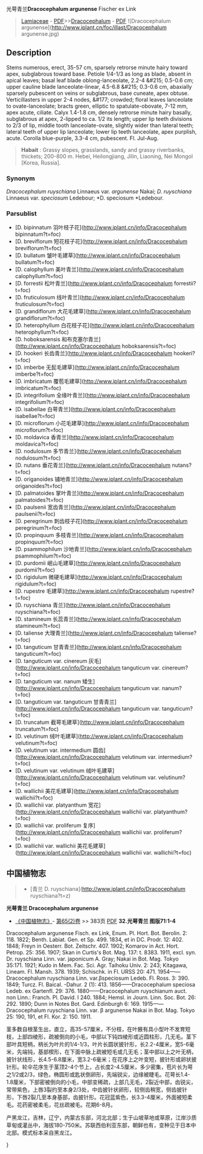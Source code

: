 光萼青兰**Dracocephalum argunense** Fischer ex Link

> [Lamiaceae](http://www.iplant.cn/info/Lamiaceae?t=foc) - [PDF](http://www.iplant.cn/foc/pdf/Lamiaceae.pdf)>>[Dracocephalum](http://www.iplant.cn/info/Dracocephalum?t=foc) - [PDF](http://www.iplant.cn/foc/pdf/Dracocephalum.pdf)
![Dracocephalum argunense](http://www.iplant.cn/foc/illast/Dracocephalum argunense.jpg)

## Description

Stems numerous, erect, 35-57 cm, sparsely retrorse minute hairy toward apex, subglabrous toward base. Petiole 1/4-1/3 as long as blade, absent in apical leaves; basal leaf blade oblong-lanceolate, 2.2-4 &amp;#215; 0.5-0.6 cm; upper cauline blade lanceolate-linear, 4.5-6.8 &amp;#215; 0.3-0.6 cm, abaxially sparsely pubescent on veins or subglabrous, base cuneate, apex obtuse. Verticillasters in upper 2-4 nodes, &amp;#177; crowded; floral leaves lanceolate to ovate-lanceolate; bracts green, elliptic to spatulate-obovate, 7-12 mm, apex acute, ciliate. Calyx 1.4-1.8 cm, densely retrorse minute hairy basally, subglabrous at apex, 2-lipped to ca. 1/2 its length; upper lip teeth divisions to 2/3 of lip, middle tooth lanceolate-ovate, slightly wider than lateral teeth; lateral teeth of upper lip lanceolate; lower lip teeth lanceolate, apex purplish, acute. Corolla blue-purple, 3.3-4 cm, pubescent. Fl. Jul-Aug.


> **Habait** : 
> Grassy slopes, grasslands, sandy and grassy riverbanks, thickets; 200-800 m. Hebei, Heilongjiang, Jilin, Liaoning, Nei Mongol [Korea, Russia].

### Synonym
*Dracocephalum ruyschiana* Linnaeus var. *argunense* Nakai; *D. ruyschiana* Linnaeus var. *speciosum* Ledebour; *D. speciosum *Ledebour.


### Parsublist

* [D.  bipinnatum  羽叶枝子花](http://www.iplant.cn/info/Dracocephalum bipinnatum?t=foc)
* [D.  breviflorum  短花枝子花](http://www.iplant.cn/info/Dracocephalum breviflorum?t=foc)
* [D.  bullatum  皱叶毛建草](http://www.iplant.cn/info/Dracocephalum bullatum?t=foc)
* [D.  calophyllum  美叶青兰](http://www.iplant.cn/info/Dracocephalum calophyllum?t=foc)
* [D.  forrestii  松叶青兰](http://www.iplant.cn/info/Dracocephalum forrestii?t=foc)
* [D.  fruticulosum  线叶青兰](http://www.iplant.cn/info/Dracocephalum fruticulosum?t=foc)
* [D.  grandiflorum  大花毛建草](http://www.iplant.cn/info/Dracocephalum grandiflorum?t=foc)
* [D.  heterophyllum  白花枝子花](http://www.iplant.cn/info/Dracocephalum heterophyllum?t=foc)
* [D.  hoboksarensis  和布克塞尔青兰](http://www.iplant.cn/info/Dracocephalum hoboksarensis?t=foc)
* [D.  hookeri  长齿青兰](http://www.iplant.cn/info/Dracocephalum hookeri?t=foc)
* [D.  imberbe  无髭毛建草](http://www.iplant.cn/info/Dracocephalum imberbe?t=foc)
* [D.  imbricatum  覆苞毛建草](http://www.iplant.cn/info/Dracocephalum imbricatum?t=foc)
* [D.  integrifolium  全缘叶青兰](http://www.iplant.cn/info/Dracocephalum integrifolium?t=foc)
* [D.  isabellae  白萼青兰](http://www.iplant.cn/info/Dracocephalum isabellae?t=foc)
* [D.  microflorum  小花毛建草](http://www.iplant.cn/info/Dracocephalum microflorum?t=foc)
* [D.  moldavica  香青兰](http://www.iplant.cn/info/Dracocephalum moldavica?t=foc)
* [D.  nodulosum  多节青兰](http://www.iplant.cn/info/Dracocephalum nodulosum?t=foc)
* [D.  nutans  垂花青兰](http://www.iplant.cn/info/Dracocephalum nutans?t=foc)
* [D.  origanoides  铺地青兰](http://www.iplant.cn/info/Dracocephalum origanoides?t=foc)
* [D.  palmatoides  掌叶青兰](http://www.iplant.cn/info/Dracocephalum palmatoides?t=foc)
* [D.  paulsenii  宽齿青兰](http://www.iplant.cn/info/Dracocephalum paulsenii?t=foc)
* [D.  peregrinum  刺齿枝子花](http://www.iplant.cn/info/Dracocephalum peregrinum?t=foc)
* [D.  propinquum  多枝青兰](http://www.iplant.cn/info/Dracocephalum propinquum?t=foc)
* [D.  psammophilum  沙地青兰](http://www.iplant.cn/info/Dracocephalum psammophilum?t=foc)
* [D.  purdomii  岷山毛建草](http://www.iplant.cn/info/Dracocephalum purdomii?t=foc)
* [D.  rigidulum  微硬毛建草](http://www.iplant.cn/info/Dracocephalum rigidulum?t=foc)
* [D.  rupestre  毛建草](http://www.iplant.cn/info/Dracocephalum rupestre?t=foc)
* [D.  ruyschiana  青兰](http://www.iplant.cn/info/Dracocephalum ruyschiana?t=foc)
* [D.  stamineum  长蕊青兰](http://www.iplant.cn/info/Dracocephalum stamineum?t=foc)
* [D.  taliense  大理青兰](http://www.iplant.cn/info/Dracocephalum taliense?t=foc)
* [D.  tanguticum  甘青青兰](http://www.iplant.cn/info/Dracocephalum tanguticum?t=foc)
* [D.  tanguticum var. cinereum  灰毛](http://www.iplant.cn/info/Dracocephalum tanguticum var. cinereum?t=foc)
* [D.  tanguticum var. nanum  矮生](http://www.iplant.cn/info/Dracocephalum tanguticum var. nanum?t=foc)
* [D.  tanguticum var. tanguticum  甘青青兰](http://www.iplant.cn/info/Dracocephalum tanguticum var. tanguticum?t=foc)
* [D.  truncatum  截萼毛建草](http://www.iplant.cn/info/Dracocephalum truncatum?t=foc)
* [D.  velutinum  绒叶毛建草](http://www.iplant.cn/info/Dracocephalum velutinum?t=foc)
* [D.  velutinum var. intermedium  圆齿](http://www.iplant.cn/info/Dracocephalum velutinum var. intermedium?t=foc)
* [D.  velutinum var. velutinum  绒叶毛建草](http://www.iplant.cn/info/Dracocephalum velutinum var. velutinum?t=foc)
* [D.  wallichii  美花毛建草](http://www.iplant.cn/info/Dracocephalum wallichii?t=foc)
* [D.  wallichii var. platyanthum  宽花](http://www.iplant.cn/info/Dracocephalum wallichii var. platyanthum?t=foc)
* [D.  wallichii var. proliferum  复序](http://www.iplant.cn/info/Dracocephalum wallichii var. proliferum?t=foc)
* [D.  wallichii var. wallichii  美花毛建草](http://www.iplant.cn/info/Dracocephalum wallichii var. wallichii?t=foc)


## 中国植物志

> * [青兰  D.  ruyschiana](http://www.iplant.cn/info/Dracocephalum ruyschiana?t=z)

**光萼青兰 Dracocephalum argunense**

* [《中国植物志》](http://www.iplant.cn/frps)- [第65(2)卷](http://www.iplant.cn/frps/vol/65(2)) >> 383页 [PDF](http://www.iplant.cn/frps/pdf/65(2)/383.PDF)
**32.光萼青兰 图版71:1-4**

Dracocephalum argunense Fisch. ex Link, Enum. Pl. Hort. Bot. Berolin. 2: 118. 1822; Benth. Labiat. Gen. et Sp. 499. 1834, et in DC. Prodr. 12: 402. 1848; Freyn in Oesterr. Bot. Zeitschr. 407. 1902; Komarov in Act. Hort. Petrop. 25: 356. 1907; Skan in Curtis's Bot. Mag. 137: t. 8383. 1911, excl. syn. Dr. ruyschiana Linn. var. japonicum A. Gray; Nakai in Bot. Mag. Tokyo 35:171. 1921; Kudo in Mem. Fac. Sci. Agr. Taihoku Univ. 2: 243; Kitagawa, Lineam. Fl. Mansh. 378. 1939; Schischk. in Fl. URSS 20: 471. 1954——Dracocephalum ruyschiana Linn. var.βspeciosum Ledeb. Fl. Ross. 3: 390. 1849; Turcz. Fl. Baical. -Dahur. 2 (1): 413. 1856——Dracocephalum speciosa Ledeb. ex Gartenfl. 29: 376. 1880——Dracocephalum ruyschianum auct. non Linn.: Franch. Pl. David. I 240. 1884; Hemsl. in Journ. Linn. Soc. Bot. 26: 292. 1890; Dunn in Notes Bot. Gard. Edinburgh 6: 169. 1915——Dracocephalum ruyschiana Linn. var. β argunense Nakai in Bot. Mag. Tokyo 25: 190, 191, et Fl. Kor. 2: 150. 1911.

茎多数自根茎生出，直立，高35-57厘米，不分枝，在叶腋有具小型叶不发育短枝，上部四棱形，疏被倒向的小毛，中部以下钝四棱形或近圆柱形，几无毛。茎下部叶具短柄，柄长为叶片的1/4-1/3，叶片长圆状披针形，长2.2-4厘米，宽5-6毫米，先端钝，基部楔形，在下面中脉上疏被短毛或几无毛；茎中部以上之叶无柄，披针状线形，长4.5-6.8厘米，宽3.2-6毫米；在花序上之叶变短，披针形或卵状披针形。轮伞花序生于茎顶2-4个节上，占长度2-4.5厘米，多少密集，苞片长为萼之1/2或2/3，绿色，椭圆形或匙状倒卵形，先端锐尖，边缘被睫毛。花萼长1.4-1.8厘米，下部密被倒向的小毛，中部变稀疏，上部几无毛，2裂近中部，齿锐尖，常带紫色，上唇3裂约至本身2/3处，中齿披针状卵形，较侧齿稍宽，侧齿披针形，下唇2裂几至本身基部，齿披针形。花冠蓝紫色，长3.3-4厘米，外面被短柔毛。花药密被柔毛，花丝疏被毛。花期6-8月。

产黑龙江，吉林，辽宁，内蒙古东部，河北北部；生于山坡草地或草原，江岸沙质草甸或灌丛中，海拔180-750米。苏联西伯利亚东部，朝鲜也有，变种见于日本中北部。模式标本采自黑龙江。

}